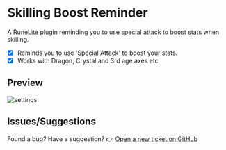 # Skilling Boost Reminder

A RuneLite plugin reminding you to use special attack to boost stats when skilling.

- [x] Reminds you to use 'Special Attack' to boost your stats.
- [x] Works with Dragon, Crystal and 3rd age axes etc.

## Preview

![settings](https://github.com/user-attachments/assets/2ee298ba-757d-4b5a-9aa3-1e176a9f94db)


## Issues/Suggestions

Found a bug? Have a suggestion?
👉 [Open a new ticket on GitHub](https://github.com/JonneSaloranta/skilling-boost-reminder/issues/new)
